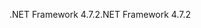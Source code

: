 <span data-ttu-id="49511-101">.NET Framework 4.7.2</span><span class="sxs-lookup"><span data-stu-id="49511-101">.NET Framework 4.7.2</span></span>

